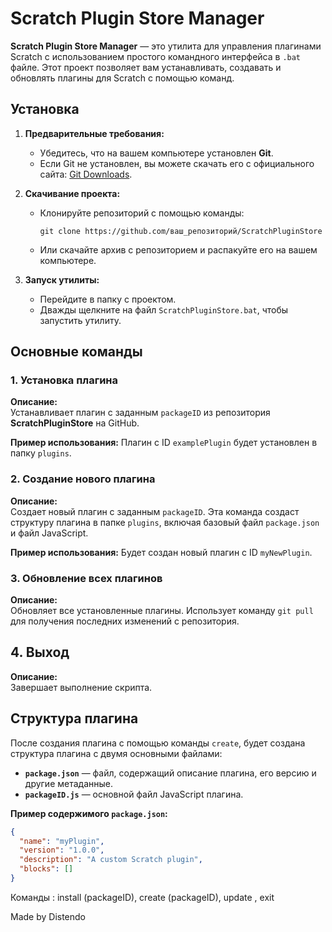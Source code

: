 # Scratch Plugin Store Manager

**Scratch Plugin Store Manager** — это утилита для управления плагинами Scratch с использованием простого командного интерфейса в `.bat` файле. Этот проект позволяет вам устанавливать, создавать и обновлять плагины для Scratch с помощью команд.

## Установка

1. **Предварительные требования:**
   - Убедитесь, что на вашем компьютере установлен **Git**.
   - Если Git не установлен, вы можете скачать его с официального сайта: [Git Downloads](https://git-scm.com/downloads).

2. **Скачивание проекта:**
   - Клонируйте репозиторий с помощью команды:
     ```
     git clone https://github.com/ваш_репозиторий/ScratchPluginStore
     ```
   - Или скачайте архив с репозиторием и распакуйте его на вашем компьютере.

3. **Запуск утилиты:**
   - Перейдите в папку с проектом.
   - Дважды щелкните на файл `ScratchPluginStore.bat`, чтобы запустить утилиту.

## Основные команды

### 1. Установка плагина
**Описание:**  
Устанавливает плагин с заданным `packageID` из репозитория **ScratchPluginStore** на GitHub.

**Пример использования:**
Плагин с ID `examplePlugin` будет установлен в папку `plugins`.

### 2. Создание нового плагина

**Описание:**  
Создает новый плагин с заданным `packageID`. Эта команда создаст структуру плагина в папке `plugins`, включая базовый файл `package.json` и файл JavaScript.

**Пример использования:**
Будет создан новый плагин с ID `myNewPlugin`.

### 3. Обновление всех плагинов
**Описание:**  
Обновляет все установленные плагины. Использует команду `git pull` для получения последних изменений с репозитория.

## 4. Выход
**Описание:**  
Завершает выполнение скрипта.

## Структура плагина

После создания плагина с помощью команды `create`, будет создана структура плагина с двумя основными файлами:

- **`package.json`** — файл, содержащий описание плагина, его версию и другие метаданные.
- **`packageID.js`** — основной файл JavaScript плагина.

**Пример содержимого `package.json`:**
```json
{
  "name": "myPlugin",
  "version": "1.0.0",
  "description": "A custom Scratch plugin",
  "blocks": []
}
```
Команды : install (packageID), create (packageID), update , exit

Made by Distendo
